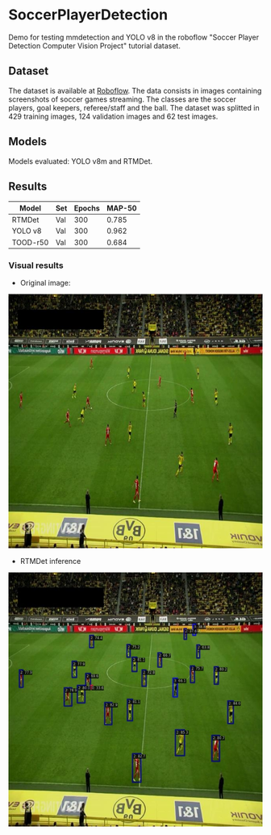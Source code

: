 # SoccerPlayerDetection
Demo for testing mmdetection and YOLO v8 in the roboflow "Soccer Player Detection Computer Vision Project" tutorial dataset.


## Dataset

The dataset is available at [Roboflow](https://universe.roboflow.com/prestona/soccer-player-detection-pk7eg). The data consists in images containing screenshots of soccer games streaming. The classes are the soccer players, goal keepers, referee/staff and the ball. The dataset was splitted in 429 training images, 124 validation images and 62 test images.

## Models

Models evaluated: YOLO v8m and RTMDet.

## Results

| Model   | Set | Epochs | MAP-50 |
|---------|-----|--------|--------|
| RTMDet  | Val |   300  | 0.785  |
| YOLO v8 | Val |   300  | 0.962  |
| TOOD-r50| Val |   300  | 0.684  |

### Visual results

- Original image:

![RTMDet result](imgs/798b45_3_7_png_jpg.rf.65da737c630bf725764deff92ce8ce5d.jpg)

- RTMDet inference

 ![RTMDet result](imgs/798b45_3_7_png_jpg.rf.65da737c630bf725764deff92ce8ce5d_rtmdet.jpg)